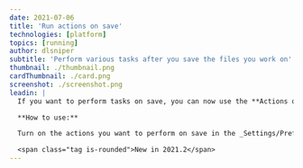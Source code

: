 ```yaml
---
date: 2021-07-06
title: 'Run actions on save'
technologies: [platform]
topics: [running]
author: dlsniper
subtitle: 'Perform various tasks after you save the files you work on'
thumbnail: ./thumbnail.png
cardThumbnail: ./card.png
screenshot: ./screenshot.png
leadin: |
  If you want to perform tasks on save, you can now use the **Actions on save** feature to reformat the source code, optimize imports, rearrange it, run cleanup, or even upload it to a specified sever.

  **How to use:**

  Turn on the actions you want to perform on save in the _Settings/Preferences | Tools | Actions on Save_ section of the IDE.

  <span class="tag is-rounded">New in 2021.2</span>
---
```

